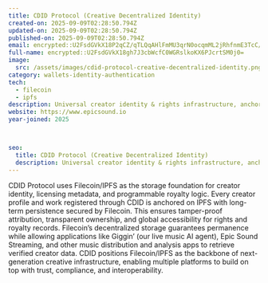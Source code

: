 ```yaml
---
title: CDID Protocol (Creative Decentralized Identity)
created-on: 2025-09-09T02:28:50.794Z
updated-on: 2025-09-09T02:28:50.794Z
published-on: 2025-09-09T02:28:50.794Z
email: encrypted::U2FsdGVkX18P2qCZ/qTLQqAHlFmMU3qrN0ocqmML2jRhfnmE3TcC/x+J4V2h9Wpi
full-name: encrypted::U2FsdGVkX18gh7J3cbWcfC0WGRslkoKX6PJcrtSM0j0=
image:
  src: /assets/images/cdid-protocol-creative-decentralized-identity.png
category: wallets-identity-authentication
tech:
  - filecoin
  - ipfs
description: Universal creator identity & rights infrastructure, anchoring metadata and royalties on Filecoin/IPFS. Follow our community updates on IG: @epicsound.beat
website: https://www.epicsound.io
year-joined: 2025



seo:
  title: CDID Protocol (Creative Decentralized Identity)
  description: Universal creator identity & rights infrastructure, anchoring metadata and royalties on Filecoin/IPFS. Follow our community updates on IG: @epicsound.beat
---
```


CDID Protocol uses Filecoin/IPFS as the storage foundation for creator identity, licensing metadata, and programmable royalty logic. Every creator profile and work registered through CDID is anchored on IPFS with long-term persistence secured by Filecoin. This ensures tamper-proof attribution, transparent ownership, and global accessibility for rights and royalty records. Filecoin’s decentralized storage guarantees permanence while allowing applications like Giggin’ (our live music AI agent), Epic Sound Streaming, and other music distribution and analysis apps to retrieve verified creator data. CDID positions Filecoin/IPFS as the backbone of next-generation creative infrastructure, enabling multiple platforms to build on top with trust, compliance, and interoperability.
